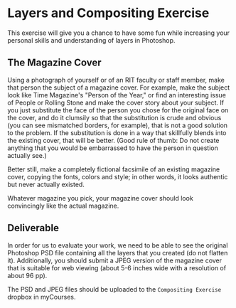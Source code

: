 # Layers and Compositing Exercise

This exercise will give you a chance to have some fun while increasing your personal skills and understanding of layers in Photoshop.

## The Magazine Cover

Using a photograph of yourself or of an RIT faculty or staff member, make that person the subject of a magazine cover.  For example, make the subject look like Time Magazine's "Person of the Year," or find an interesting issue of People or Rolling Stone and make the cover story about your subject. If you just substitute the face of the person you chose for the original face on the cover, and do it clumsily so that the substitution is crude and obvious (you can see mismatched borders, for example), that is not a good solution to the problem.  If the substitution is done in a way that skillfully blends into the existing cover, that will be better. (Good rule of thumb: Do not create anything that you would be embarrassed to have the person in question actually see.)

Better still, make a completely fictional facsimile of an existing magazine cover, copying the fonts, colors and style; in other words, it looks authentic but never actually existed.

Whatever magazine you pick, your magazine cover should look convincingly like the actual magazine.

## Deliverable

In order for us to evaluate your work, we need to be able to see the original Photoshop PSD file containing all the layers that you created (do not flatten it). Additionally, you should submit a JPEG version of the magazine cover that is suitable for web viewing (about 5-6 inches wide with a resolution of about 96 pp).

The PSD and JPEG files should be uploaded to the `Compositing Exercise` dropbox in myCourses.
